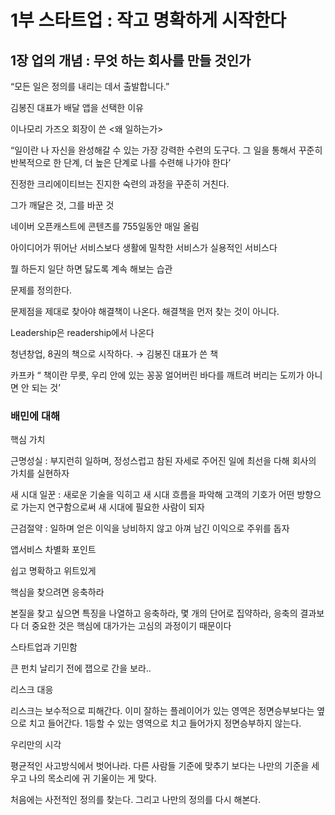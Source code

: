 # 1부 스타트업 : 작고 명확하게 시작한다

## 1장 업의 개념 : 무엇 하는 회사를 만들 것인가

“모든 일은 정의를 내리는 데서 출발합니다.”

김봉진 대표가 배달 앱을 선택한 이유

이나모리 가즈오 회장이 쓴 <왜 일하는가>

“일이란 나 자신을 완성해갈 수 있는 가장 강력한 수련의 도구다. 그 일을 통해서 꾸준히 반복적으로 한 단계, 더 높은 단계로 나를 수련해 나가야 한다’

진정한 크리에이티브는 진지한 숙련의 과정을 꾸준히 거친다.

그가 깨달은 것, 그를 바꾼 것

네이버 오픈캐스트에 콘텐츠를 755일동안 매일 올림

아이디어가 뛰어난 서비스보다 생활에 밀착한 서비스가 실용적인 서비스다

뭘 하든지 일단 하면 닳도록 계속 해보는 습관

문제를 정의한다.

문제점을 제대로 찾아야 해결책이 나온다. 해결책을 먼저 찾는 것이 아니다.

Leadership은 readership에서 나온다

청년창업, 8권의 책으로 시작하다. → 김봉진 대표가 쓴 책

카프카 “ 책이란 무릇, 우리 안에 있는 꽁꽁 얼어버린 바다를 깨트려 버리는 도끼가 아니면 안 되는 것’

### 배민에 대해

핵심 가치

근명성실 : 부지런히 일하며, 정성스럽고 참된 자세로 주어진 일에 최선을 다해 회사의 가치를 실현하자

새 시대 일꾼 : 새로운 기술을 익히고 새 시대 흐름을 파악해 고객의 기호가 어떤 방향으로 가는지 연구함으로써 새 시대에 필요한 사람이 되자

근검절약 : 일하며 얻은 이익을 낭비하지 않고 아껴 남긴 이익으로 주위를 돕자

앱서비스 차별화 포인트

쉽고 명확하고 위트있게

핵심을 찾으려면 응축하라

본질을 찾고 싶으면 특징을 나열하고 응축하라, 몇 개의 단어로 집약하라, 응축의 결과보다 더 중요한 것은 핵심에 대가가는 고심의 과정이기 때문이다

스타트업과 기민함

큰 펀치 날리기 전에 잽으로 간을 보라..

리스크 대응

리스크는 보수적으로 피해간다. 이미 잘하는 플레이어가 있는 영역은 정면승부보다는 옆으로 치고 들어간다. 1등할 수 있는 영역으로 치고 들어가지 정면승부하지 않는다.

우리만의 시각

평균적인 사고방식에서 벗어나라. 다른 사람들 기준에 맞추기 보다는 나만의 기준을 세우고 나의 목소리에 귀 기울이는 게 맞다.

처음에는 사전적인 정의를 찾는다. 그리고 나만의 정의를 다시 해본다.
